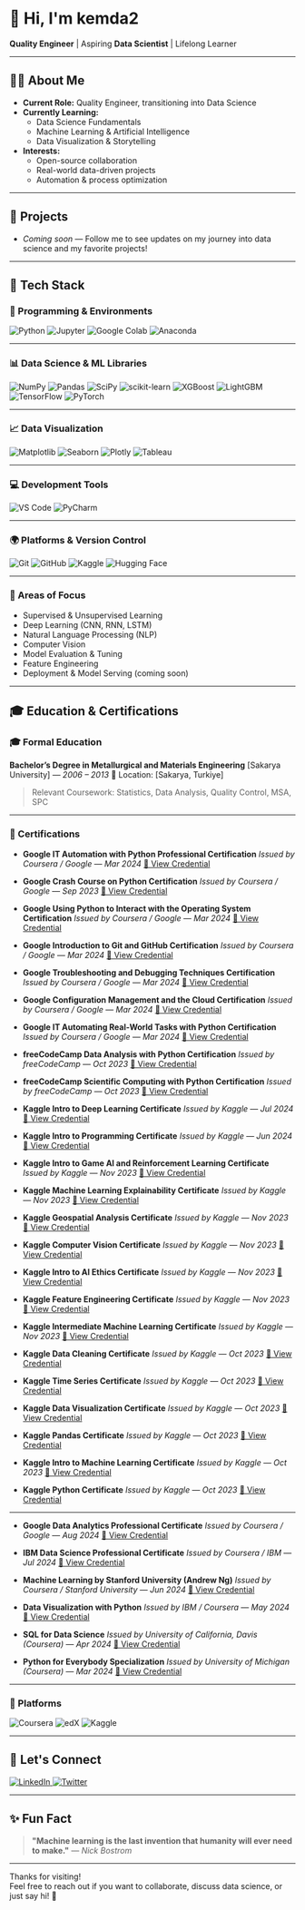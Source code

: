 # 👋 Hi, I'm kemda2

**Quality Engineer** | Aspiring **Data Scientist** | Lifelong Learner

---

## 👨‍💻 About Me

- **Current Role:** Quality Engineer, transitioning into Data Science
- **Currently Learning:**  
  - Data Science Fundamentals  
  - Machine Learning & Artificial Intelligence  
  - Data Visualization & Storytelling
- **Interests:**  
  - Open-source collaboration  
  - Real-world data-driven projects  
  - Automation & process optimization

---

## 🚀 Projects

- _Coming soon_ — Follow me to see updates on my journey into data science and my favorite projects!

---

## 🧰 Tech Stack

### 🐍 Programming & Environments

![Python](https://img.shields.io/badge/Python-3776AB?style=flat\&logo=python\&logoColor=white)
![Jupyter](https://img.shields.io/badge/Jupyter-F37626?style=flat\&logo=jupyter\&logoColor=white)
![Google Colab](https://img.shields.io/badge/Google_Colab-F9AB00?style=flat\&logo=google-colab\&logoColor=white)
![Anaconda](https://img.shields.io/badge/Anaconda-44A833?style=flat\&logo=anaconda\&logoColor=white)

---

### 📊 Data Science & ML Libraries

![NumPy](https://img.shields.io/badge/NumPy-013243?style=flat\&logo=numpy\&logoColor=white)
![Pandas](https://img.shields.io/badge/Pandas-150458?style=flat\&logo=pandas\&logoColor=white)
![SciPy](https://img.shields.io/badge/SciPy-8CAAE6?style=flat\&logo=scipy\&logoColor=white)
![scikit-learn](https://img.shields.io/badge/scikit--learn-F7931E?style=flat\&logo=scikit-learn\&logoColor=white)
![XGBoost](https://img.shields.io/badge/XGBoost-EC4E18?style=flat\&logoColor=white)
![LightGBM](https://img.shields.io/badge/LightGBM-8BC34A?style=flat\&logoColor=white)
![TensorFlow](https://img.shields.io/badge/TensorFlow-FF6F00?style=flat\&logo=tensorflow\&logoColor=white)
![PyTorch](https://img.shields.io/badge/PyTorch-EE4C2C?style=flat\&logo=pytorch\&logoColor=white)

---

### 📈 Data Visualization

![Matplotlib](https://img.shields.io/badge/Matplotlib-11557C?style=flat\&logo=matplotlib\&logoColor=white)
![Seaborn](https://img.shields.io/badge/Seaborn-2E8BC0?style=flat\&logoColor=white)
![Plotly](https://img.shields.io/badge/Plotly-3F4F75?style=flat\&logo=plotly\&logoColor=white)
![Tableau](https://img.shields.io/badge/Tableau-E97627?style=flat\&logo=tableau\&logoColor=white)

---

### 💻 Development Tools

![VS Code](https://img.shields.io/badge/VSCode-007ACC?style=flat\&logo=visual-studio-code\&logoColor=white)
![PyCharm](https://img.shields.io/badge/PyCharm-000000?style=flat\&logo=pycharm\&logoColor=white)

---

### 🌍 Platforms & Version Control

![Git](https://img.shields.io/badge/Git-F05032?style=flat\&logo=git\&logoColor=white)
![GitHub](https://img.shields.io/badge/GitHub-181717?style=flat\&logo=github\&logoColor=white)
![Kaggle](https://img.shields.io/badge/Kaggle-20BEFF?style=flat\&logo=kaggle\&logoColor=white)
![Hugging Face](https://img.shields.io/badge/HuggingFace-FCC624?style=flat\&logo=huggingface\&logoColor=black)

---

### 🧠 Areas of Focus

* Supervised & Unsupervised Learning
* Deep Learning (CNN, RNN, LSTM)
* Natural Language Processing (NLP)
* Computer Vision
* Model Evaluation & Tuning
* Feature Engineering
* Deployment & Model Serving (coming soon)

---

## 🎓 Education & Certifications

### 🎓 Formal Education

**Bachelor’s Degree in Metallurgical and Materials Engineering**
\[Sakarya University] — *2006 – 2013*
📍 Location: \[Sakarya, Turkiye]

> Relevant Coursework: Statistics, Data Analysis, Quality Control, MSA, SPC 

---

### 🏅 Certifications

* **Google IT Automation with Python Professional Certification**
  *Issued by Coursera / Google* — *Mar 2024*
  [🔗 View Credential](https://coursera.org/share/72bca91da4ddfd8772f26c9957fe8608)

* **Google Crash Course on Python Certification**
  *Issued by Coursera / Google* — *Sep 2023*
  [🔗 View Credential](https://coursera.org/share/a477cabe5f9872f510a14bbc557d35d3)

* **Google Using Python to Interact with the Operating System Certification**
  *Issued by Coursera / Google* — *Mar 2024*
  [🔗 View Credential](https://coursera.org/share/2b97dd3d663a66675692665713e92b53)

* **Google Introduction to Git and GitHub Certification**
  *Issued by Coursera / Google* — *Mar 2024*
  [🔗 View Credential](https://coursera.org/share/379ab7af9572e96fcd92d4705e058170)

* **Google Troubleshooting and Debugging Techniques Certification**
  *Issued by Coursera / Google* — *Mar 2024*
  [🔗 View Credential](https://coursera.org/share/2acb1a0b46bc437a2544382b9379fea8)

* **Google Configuration Management and the Cloud Certification**
  *Issued by Coursera / Google* — *Mar 2024*
  [🔗 View Credential](https://coursera.org/share/2188054ccd8ea954fde46db1983959a5)

* **Google IT Automating Real-World Tasks with Python Certification**
  *Issued by Coursera / Google* — *Mar 2024*
  [🔗 View Credential](https://coursera.org/share/33d297e392b5252573f4bdf32c0dbaef)

* **freeCodeCamp Data Analysis with Python Certification**
  *Issued by freeCodeCamp* — *Oct 2023*
  [🔗 View Credential](https://www.freecodecamp.org/certification/kemda2/data-analysis-with-python-v7)

* **freeCodeCamp Scientific Computing with Python Certification**
  *Issued by freeCodeCamp* — *Oct 2023*
  [🔗 View Credential](https://www.freecodecamp.org/certification/kemda2/scientific-computing-with-python-v7)

* **Kaggle Intro to Deep Learning Certificate**
  *Issued by Kaggle* — *Jul 2024*
  [🔗 View Credential](https://www.kaggle.com/learn/certification/kemalmusabdayioglu/intro-to-deep-learning)

* **Kaggle Intro to Programming Certificate**
  *Issued by Kaggle* — *Jun 2024*
  [🔗 View Credential](https://www.kaggle.com/learn/certification/kemalmusabdayioglu/intro-to-programming)

* **Kaggle Intro to Game AI and Reinforcement Learning Certificate**
  *Issued by Kaggle* — *Nov 2023*
  [🔗 View Credential](https://www.kaggle.com/learn/certification/kemalmusabdayioglu/intro-to-game-ai-and-reinforcement-learning)

* **Kaggle Machine Learning Explainability Certificate**
  *Issued by Kaggle* — *Nov 2023*
  [🔗 View Credential](https://www.kaggle.com/learn/certification/kemalmusabdayioglu/machine-learning-explainability)

* **Kaggle Geospatial Analysis Certificate**
  *Issued by Kaggle* — *Nov 2023*
  [🔗 View Credential](https://www.kaggle.com/learn/certification/kemalmusabdayioglu/geospatial-analysis)

* **Kaggle Computer Vision Certificate**
  *Issued by Kaggle* — *Nov 2023*
  [🔗 View Credential](https://www.kaggle.com/learn/certification/kemalmusabdayioglu/computer-vision)

* **Kaggle Intro to AI Ethics Certificate**
  *Issued by Kaggle* — *Nov 2023*
  [🔗 View Credential](https://www.kaggle.com/learn/certification/kemalmusabdayioglu/intro-to-ai-ethics)

* **Kaggle Feature Engineering Certificate**
  *Issued by Kaggle* — *Nov 2023*
  [🔗 View Credential](https://www.kaggle.com/learn/certification/kemalmusabdayioglu/feature-engineering)

* **Kaggle Intermediate Machine Learning Certificate**
  *Issued by Kaggle* — *Nov 2023*
  [🔗 View Credential](https://www.kaggle.com/learn/certification/kemalmusabdayioglu/intermediate-machine-learning)

* **Kaggle Data Cleaning Certificate**
  *Issued by Kaggle* — *Oct 2023*
  [🔗 View Credential](https://www.kaggle.com/learn/certification/kemalmusabdayioglu/data-cleaning)

* **Kaggle Time Series Certificate**
  *Issued by Kaggle* — *Oct 2023*
  [🔗 View Credential](https://www.kaggle.com/learn/certification/kemalmusabdayioglu/time-series)

* **Kaggle Data Visualization Certificate**
  *Issued by Kaggle* — *Oct 2023*
  [🔗 View Credential](https://www.kaggle.com/learn/certification/kemalmusabdayioglu/data-visualization)

* **Kaggle Pandas Certificate**
  *Issued by Kaggle* — *Oct 2023*
  [🔗 View Credential](https://www.kaggle.com/learn/certification/kemalmusabdayioglu/pandas)

* **Kaggle Intro to Machine Learning Certificate**
  *Issued by Kaggle* — *Oct 2023*
  [🔗 View Credential](https://www.kaggle.com/learn/certification/kemalmusabdayioglu/intro-to-machine-learning)

* **Kaggle Python Certificate**
  *Issued by Kaggle* — *Oct 2023*
  [🔗 View Credential](https://www.kaggle.com/learn/certification/kemalmusabdayioglu/python)


---

* **Google Data Analytics Professional Certificate**
  *Issued by Coursera / Google* — *Aug 2024*
  [🔗 View Credential](https://www.coursera.org/account/accomplishments/certificate/XXXX)

* **IBM Data Science Professional Certificate**
  *Issued by Coursera / IBM* — *Jul 2024*
  [🔗 View Credential](https://www.coursera.org/account/accomplishments/certificate/XXXX)

* **Machine Learning by Stanford University (Andrew Ng)**
  *Issued by Coursera / Stanford University* — *Jun 2024*
  [🔗 View Credential](https://www.coursera.org/account/accomplishments/certificate/XXXX)

* **Data Visualization with Python**
  *Issued by IBM / Coursera* — *May 2024*
  [🔗 View Credential](https://www.coursera.org/account/accomplishments/certificate/XXXX)

* **SQL for Data Science**
  *Issued by University of California, Davis (Coursera)* — *Apr 2024*
  [🔗 View Credential](https://www.coursera.org/account/accomplishments/certificate/XXXX)

* **Python for Everybody Specialization**
  *Issued by University of Michigan (Coursera)* — *Mar 2024*
  [🔗 View Credential](https://www.coursera.org/account/accomplishments/certificate/XXXX)

---

### 📘 Platforms

![Coursera](https://img.shields.io/badge/Coursera-0056D2?style=flat\&logo=coursera\&logoColor=white)
![edX](https://img.shields.io/badge/edX-02262B?style=flat\&logo=edx\&logoColor=white)
![Kaggle](https://img.shields.io/badge/Kaggle-20BEFF?style=flat\&logo=kaggle\&logoColor=white)

---

## 🤝 Let's Connect

<a href="https://www.linkedin.com/in/kemda2" target="blank">
  <img src="https://img.shields.io/badge/LinkedIn-blue?logo=linkedin&logoColor=white" alt="LinkedIn" />
</a>

<a href="https://twitter.com/kemda2" target="blank">
  <img src="https://img.shields.io/badge/Twitter-1DA1F2?logo=twitter&logoColor=white" alt="Twitter" />
</a>

---

## ✨ Fun Fact

> **"Machine learning is the last invention that humanity will ever need to make."**
> — *Nick Bostrom*

---

Thanks for visiting!  
Feel free to reach out if you want to collaborate, discuss data science, or just say hi! 🚀
